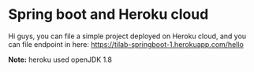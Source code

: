 # Spring boot and Heroku cloud

Hi guys, you can file a simple project deployed on Heroku cloud, and you can file endpoint in here:
https://tilab-springboot-1.herokuapp.com/hello

**Note:** heroku used openJDK 1.8
